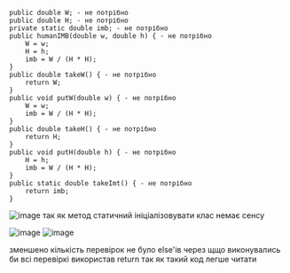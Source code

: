     public double W; - не потрібно
    public double H; - не потрібно
    private static double imb; - не потрібно
    public humanIMB(double w, double h) { - не потрібно
        W = w;
        H = h;
        imb = W / (H * H);
    }
    public double takeW() { - не потрібно
        return W;
    }
    public void putW(double w) { - не потрібно
        W = w;
        imb = W / (H * H);
    }
    public double takeH() { - не потрібно
        return H;
    }
    public void putH(double h) { - не потрібно
        H = h;
        imb = W / (H * H);
    }
    public static double takeImt() { - не потрібно
        return imb;
    }
    
![image](https://github.com/murranik/untitled11-master/assets/60602487/d04be114-b2af-4dd1-a8ff-5a2a674dd51f)
так як метод статичний ініціалізовувати клас немає сенсу


![image](https://github.com/murranik/untitled11-master/assets/60602487/a8f72806-5f4c-463f-a8a3-0725885b58b8) 
![image](https://github.com/murranik/untitled11-master/assets/60602487/aff83e94-bdc1-48f1-a0aa-5e5519398fa3)

зменшено кількість перевірок
не було else'ів через щщо виконувались би всі перевіркі
використав return так як такий код легше читати 
